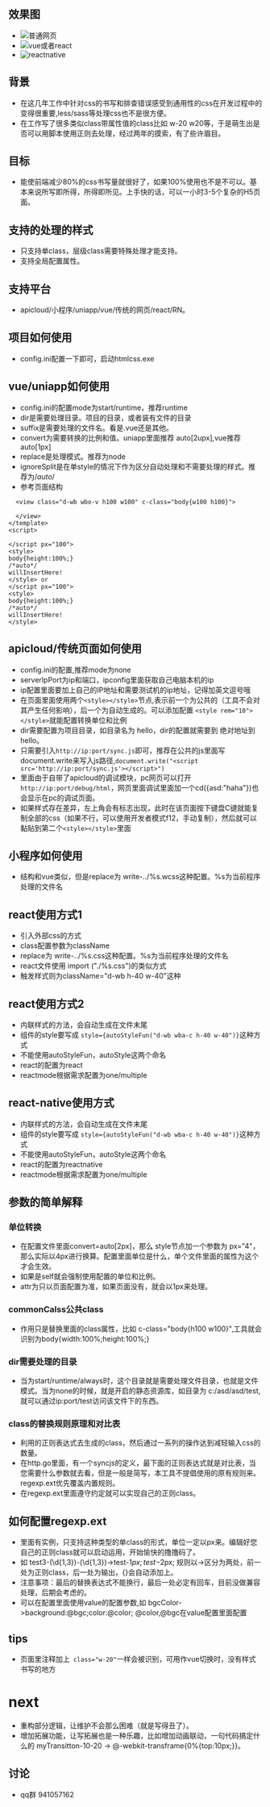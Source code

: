 ## 效果图
* ![普通网页](https://github.com/jiuker/htmlcss/images/normal.gif)
* ![vue或者react](https://github.com/jiuker/htmlcss/images/vue.gif)
* ![reactnative](https://github.com/jiuker/htmlcss/images/react-native.gif)
## 背景
* 在这几年工作中针对css的书写和排查错误感受到通用性的css在开发过程中的变得很重要,less/sass等处理css也不是很方便。
* 在工作写了很多类似class带属性值的class比如 w-20 w20等，于是萌生出是否可以用脚本使用正则去处理，经过两年的摸索，有了些许眉目。
## 目标
* 能使前端减少80%的css书写量就很好了，如果100%使用也不是不可以。基本来说所写即所得，所得即所见。上手快的话，可以一小时3-5个复杂的H5页面。
## 支持的处理的样式
* 只支持单class，层级class需要特殊处理才能支持。
* 支持全局配置属性。
## 支持平台
* apicloud/小程序/uniapp/vue/传统的网页/react/RN。
## 项目如何使用
* config.ini配置一下即可，启动htmlcss.exe
## vue/uniapp如何使用
* config.ini的配置mode为start/runtime，推荐runtime
* dir是需要处理目录。项目的目录，或者装有文件的目录
* suffix是需要处理的文件名。看是.vue还是其他。
* convert为需要转换的比例和值。uniapp里面推荐 auto[2upx],vue推荐 auto[1px]
* replace是处理模式。推荐为node
* ignoreSplit是在单style的情况下作为区分自动处理和不需要处理的样式。推荐为/*auto*/ 
* 参考页面结构
```<template>
  <view class="d-wb wbo-v h100 w100" c-class="body{w100 h100}">
    
  </view>
</template>
<script>
  
</script px="100">
<style>
body{height:100%;}
/*auto*/
willInsertHere!
</style> or
</script px="100">
<style>
body{height:100%;}
/*auto*/
willInsertHere!
</style>
```
## apicloud/传统页面如何使用
* config.ini的配置,推荐mode为none
* serverIpPort为ip和端口，ipconfig里面获取自己电脑本机的ip
* ip配置里面要加上自己的IP地址和需要测试机的ip地址，记得加英文逗号哦
* 在页面里面使用两个`<style></style>`节点,表示前一个为公共的（工具不会对其产生任何影响），后一个为自动生成的。可以添加配置 `<style rem="10"></style>`就能配置转换单位和比例
* dir需要配置为项目目录，如目录名为  hello，dir的配置就需要到 绝对地址到 hello。
* 只需要引入`http://ip:port/sync.js`即可，推荐在公共的js里面写document.write来写入js路径,`document.write("<script src='http://ip:port/sync.js'></script>")`
* 里面由于自带了apicloud的调试模块，pc网页可以打开`http://ip:port/debug/html`，网页里面调试里面加一个cd({asd:"haha"})也会显示在pc的调试页面。
* 如果样式存在差异，左上角会有标志出现，此时在该页面按下键盘C键就能复制全部的css（如果不行，可以使用开发者模式f12，手动复制），然后就可以黏贴到第二个`<style></style>`里面
## 小程序如何使用
* 结构和vue类似，但是replace为 write-../%s.wcss这种配置。%s为当前程序处理的文件名
## react使用方式1
* 引入外部css的方式
* class配置参数为className
* replace为 write-../%s.css这种配置。%s为当前程序处理的文件名
* react文件使用 import ("./%s.css")的类似方式
* 触发样式则为className="d-wb h-40 w-40"这种
## react使用方式2
* 内联样式的方法，会自动生成在文件末尾
* 组件的style要写成 `style={autoStyleFun("d-wb wba-c h-40 w-40")}`这种方式
* 不能使用autoStyleFun，autoStyle这两个命名
* react的配置为react
* reactmode根据需求配置为one/multiple
## react-native使用方式
* 内联样式的方法，会自动生成在文件末尾
* 组件的style要写成 `style={autoStyleFun("d-wb wba-c h-40 w-40")}`这种方式
* 不能使用autoStyleFun，autoStyle这两个命名
* react的配置为reactnative
* reactmode根据需求配置为one/multiple
## 参数的简单解释
### 单位转换
* 在配置文件里面convert=auto[2px]，那么 style节点加一个参数为 px="4"，那么实际以4px进行换算。配置里面单位是什么，单个文件里面的属性为这个才会生效。
* 如果是self就会强制使用配置的单位和比例。
* attr为只以页面配置为准，如果页面没有，就会以1px来处理。
### commonCalss公共class
* 作用只是替换里面的class属性，比如 c-class="body{h100 w100}",工具就会识别为body{width:100%;height:100%;}
### dir需要处理的目录
* 当为start/runtime/always时，这个目录就是需要处理文件目录，也就是文件模式。当为none的时候，就是开启的静态资源库，如目录为 c:/asd/asd/test,就可以通过ip:port/test访问该文件下的东西。
### class的替换规则原理和对比表
* 利用的正则表达式去生成的class，然后通过一系列的操作达到减轻输入css的数量。
* 在http.go里面，有一个syncjs的定义，最下面的正则表达式就是对比表，当您需要什么参数就去看，但是一般是简写，本工具不提倡使用的原有规则来。regexp.ext优先覆盖内置规则。
* 在regexp.ext里面遵守约定就可以实现自己的正则class。
## 如何配置regexp.ext
* 里面有实例，只支持这种类型的单class的形式，单位一定以px来。编辑好您自己的正则class就可以启动运用，开始愉快的撸撸码了。
* 如 test3-(\d{1,3})-(\d{1,3})->test-$1px;test-$2px;  规则以->区分为两处，前一处为正则class，后一处为输出，{}会自动添加上。
* 注意事项：最后的替换表达式不能换行，最后一处必定有回车，目前没做兼容处理，后期会考虑的。
* 可以在配置里面使用value的配置参数,如 bgcColor->background:@bgc;color:@color; @color,@bgc在value配置里面配置
## tips
* 页面里注释加上` class="w-20"`一样会被识别，可用作vue切换时，没有样式书写的地方
# next
* 重构部分逻辑，让维护不会那么困难（就是写得丑了）。
* 增加拓展功能，让写拓展也是一种乐趣，比如增加动画联动，一句代码搞定什么的 myTransitton-10-20 -> @-webkit-transframe{0%{top:10px;}}。
## 讨论
* qq群 941057162